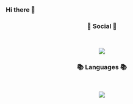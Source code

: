 ### Hi there 👋

<h3 align="center"><b>💌 Social 💌 </b></h3>
</br>
<p align="center">
<a href="mailto:dev.choi0409@gmail.com><img src="https://img.shields.io/badge/Gmail-D14836?style=for-the-badge&logo=gmail&logoColor=white&link=mailto:dev.choi0409@gmail.co"/></a>
<a href="https://www.instagram.com/choi0409__"><img src="https://img.shields.io/badge/Instagram-%23E4405F.svg?style=for-the-badge&logo=Instagram&logoColor=white&link=https://www.instagram.com/choi0409__"/></a>
</p>

<h3 align="center"><b>📚 Languages 📚</b></h3>
</br>
<p align="center">
<img src="https://img.shields.io/badge/java-3670A0?style=for-the-badge&logo=python&logoColor=ffdd54"/>
</p>
